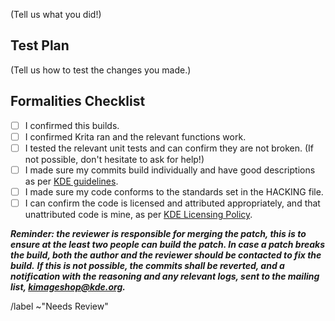 (Tell us what you did!)

Test Plan
---------

(Tell us how to test the changes you made.)

Formalities Checklist
--------------------- 

- [ ] I confirmed this builds.
- [ ] I confirmed Krita ran and the relevant functions work.
- [ ] I tested the relevant unit tests and can confirm they are not broken. (If not possible, don't hesitate to ask for help!)
- [ ] I made sure my commits build individually and have good descriptions as per [KDE guidelines](https://community.kde.org/Policies/Commit_Policy).
- [ ] I made sure my code conforms to the standards set in the HACKING file.
- [ ] I can confirm the code is licensed and attributed appropriately, and that unattributed code is mine, as per [KDE Licensing Policy](https://community.kde.org/Policies/Licensing_Policy).

_**Reminder: the reviewer is responsible for merging the patch, this is to ensure at the least two people can build the patch. In case a patch breaks the build, both the author and the reviewer should be contacted to fix the build.**_
_**If this is not possible, the commits shall be reverted, and a notification with the reasoning and any relevant logs, sent to the mailing list, kimageshop@kde.org.**_

/label ~"Needs Review" 
